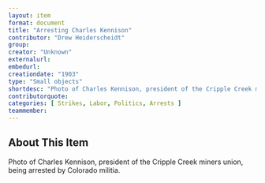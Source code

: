 ```yaml
---
layout: item
format: document
title: "Arresting Charles Kennison"
contributor: "Drew Heiderscheidt"
group: 
creator: "Unknown"
externalurl: 
embedurl: 
creationdate: "1903"
type: "Small objects"
shortdesc: "Photo of Charles Kennison, president of the Cripple Creek miners union, being arrested by Colorado militia."
contributorquote: 
categories: [ Strikes, Labor, Politics, Arrests ]
teammember: 
---
```


## About This Item

Photo of Charles Kennison, president of the Cripple Creek miners union, being arrested by Colorado militia.
